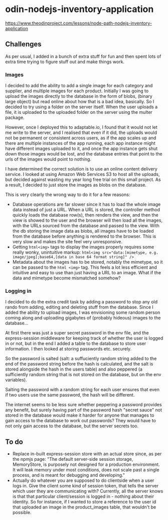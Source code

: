 # odin-nodejs-inventory-application

https://www.theodinproject.com/lessons/node-path-nodejs-inventory-application

## Challenges

As per usual, I added in a bunch of extra stuff for fun and then spent lots of extra time trying to figure
stuff out and make things work.

### Images

I decided to add the ability to add a single image for each category and supplier, and multiple images for
each product. Initially I was going to upload the images directly to the database in the form of blobs,
(binary large object) but read online about how that is a bad idea, basically. So I decided to try using a
folder on the server itself. When the user uploads a file, it is uploaded to the uploaded folder on the
server using the multer package.

However, once I deployed this to adaptable.io, I found that it would not let me write to the server, and
I realised that even if it did, the uploads would not be permanent or consistent across users, as if the
app scales up and there are multiple instances of the app running, each app instance might have different
images uploaded to it, and once the app instance gets shut down those images would be lost, and the database
entries that point to the urls of the images would point to nothing.

I have determined the correct solution is to use an online content delivery service. I looked at using Amazon
Web Services S3 to host all the uploads, but decided against wasting my year long free trial on this small
project. As a result, I decided to just store the images as blobs on the database.

This is very clearly the wrong way to do it for a few reasons:

- Database operations are far slower since it has to load the whole image data instead of just a URL. When a URL
is stored, the controller method quickly loads the database row(s), then renders the view, and then the view is
showed to the user and the browser will then load all the images, with the URLs sourced from the database and
passed to the view. With the db storing the image data as blobs, all images have to be loaded from the database
before anything is rendered to the browser. This is very slow and makes the site feel very unresponsive.
- Getting ```html<img>``` tags to display the images properly requires some really wonky, unintuitive markup: ```html<img src="data:[mimetype, e.g. image/jpeg];base64,[data in base 64 format string]" />```
- Metadata about the images has to be stored, notably the mimetype, so it can be passed to the ```html <img>``` tag.
This feels a lot less efficient and intuitive and easy to use than just having a URL to an image. What if the data
and mimetype become mismatched somehow?

### Logging in

I decided to do the extra credit task by adding a password to stop any old rando from adding, editing and deleting
stuff from the database. Since I added the ability to upload images, I was envisioning some random person coming
along and uploading gigabytes of (probably hideous) images to the database...

At first there was just a super secret password in the env file, and the express-session middleware for keeping
track of whether the user is logged in or not, but in the end I added a table to the database to store user
information. I then looked at storing passwords etc. securely.

So the password is salted (salt: a suffuciently random string added to the end of the password string before the hash
is calculated, and the salt is stored alongside the hash in the users table) and also peppered (a sufficiently random string that is not stored on the database, but on the env variables).

Salting the password with a random string for each user ensures that even if two users use the same password, the hash
will be different.

The internet seems to be less sure whether peppering a password provides any benefit, but surely having part of the
password hash "secret sauce" not stored in the database would make it harder for anyone that manages to gain access
to the database to work out passwords? They would have to not only gain access to the database, but the server secrets
too.

## To do

- Replace in-built express-session store with an actual store since, as per the npmjs page: "The default server-side session storage, MemoryStore, is purposely not designed for a production environment. It will leak memory under most conditions, does not scale past a single process, and is meant for debugging and developing."
- Actually do whatever you are supposed to do clientside when a user logs in.
Give the client some kind of session token, that tells the server which user they are communicating with?
Currently, all the server knows is that that particular client/session is logged in - nothing about their identity.
So for instance, if I wanted to store a reference to the user id that uploaded an image in the product_images table,
that wouldn't be possible.
